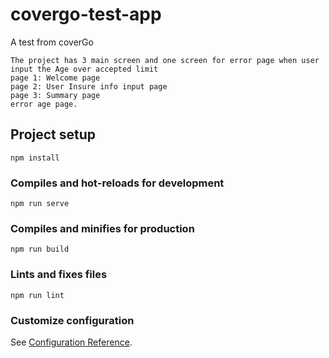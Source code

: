 # covergo-test-app
A test from coverGo
```
The project has 3 main screen and one screen for error page when user input the Age over accepted limit
page 1: Welcome page
page 2: User Insure info input page
page 3: Summary page
error age page.
```

## Project setup
```
npm install
```

### Compiles and hot-reloads for development
```
npm run serve
```

### Compiles and minifies for production
```
npm run build
```

### Lints and fixes files
```
npm run lint
```

### Customize configuration
See [Configuration Reference](https://cli.vuejs.org/config/).
